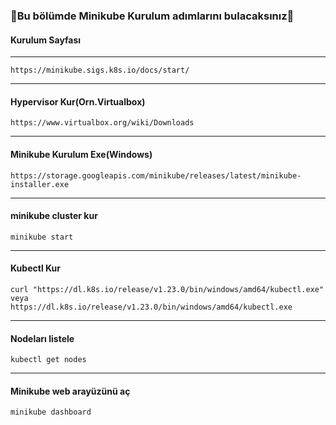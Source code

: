 ### 📗Bu bölümde Minikube Kurulum adımlarını bulacaksınız📗

#### Kurulum Sayfası
***
```
https://minikube.sigs.k8s.io/docs/start/
```
***
#### Hypervisor Kur(Orn.Virtualbox)
```
https://www.virtualbox.org/wiki/Downloads
```
***
#### Minikube Kurulum Exe(Windows)
```
https://storage.googleapis.com/minikube/releases/latest/minikube-installer.exe
```
***
#### minikube cluster kur
```
minikube start
```
***
#### Kubectl Kur
```
curl "https://dl.k8s.io/release/v1.23.0/bin/windows/amd64/kubectl.exe"
veya
https://dl.k8s.io/release/v1.23.0/bin/windows/amd64/kubectl.exe
```
***
#### Nodeları listele
```
kubectl get nodes
```
***
#### Minikube web arayüzünü aç
```
minikube dashboard
```
